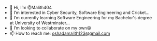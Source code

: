 - 👋 Hi, I’m @Malith404
- 👀 I’m interested in Cyber Security, Software Engineering and Cricket...
- 🌱 I’m currently learning Software Engineering for my Bachelor's degree at University of Westminster...
- 💞️ I’m looking to collaborate on my own😛
- 📫 How to reach me: oshadamalith123@gmail.com

<!---
Malith404/Malith404 is a ✨ special ✨ repository because its `README.md` (this file) appears on your GitHub profile.
You can click the Preview link to take a look at your changes.
--->
